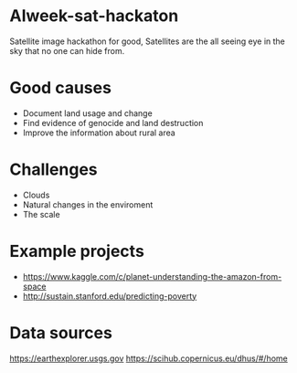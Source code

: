 # AIweek-sat-hackaton
Satellite image hackathon for good, Satellites are the all seeing eye in the sky that no one can hide from.

# Good causes
* Document land usage and change
* Find evidence of genocide and land destruction
* Improve the information about rural area

# Challenges
* Clouds
* Natural changes in the enviroment
* The scale

# Example projects 
* https://www.kaggle.com/c/planet-understanding-the-amazon-from-space
* http://sustain.stanford.edu/predicting-poverty

# Data sources
https://earthexplorer.usgs.gov
https://scihub.copernicus.eu/dhus/#/home
